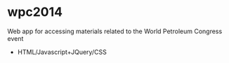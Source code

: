 # wpc2014
Web app for accessing materials related to the World Petroleum Congress event
- HTML/Javascript+JQuery/CSS

